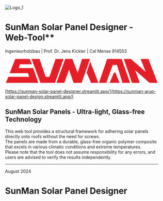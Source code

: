 ![Logo_1](https://user-images.githubusercontent.com/104301991/191504991-a9dd1d47-d40d-4951-82e2-27b1340eb2c5.png)


# SunMan Solar Panel Designer - Web-Tool** <br>
Ingenieurholzbau | Prof. Dr. Jens Kickler | Cal Mense 914553 <br>

![image_logo_main_2](https://github.com/calmense/SunManPanelDesign/blob/main/Sunman_logo.png)


[https://sunman-solar-panel-designer.streamlit.app/](https://sunman-arup-solar-panel-design.streamlit.app/)

## SunMan Solar Panels - Ultra-light, Glass-free Technology
This web tool provides a structural framework for adhering solar panels directly onto roofs without the need for screws. <br>
The panels are made from a durable, glass-free organic polymer composite that excels in various climatic conditions and extreme temperatures. <br>
Please note that the tool does not assume responsibility for any errors, and users are advised to verify the results independently. <br>

---
August 2024


# SunMan Solar Panel Designer



